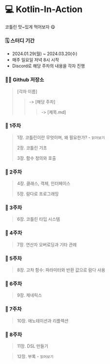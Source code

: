 # 💻 Kotlin-In-Action
코틀린 맛~있게 먹어보자 😋

### 🗓️ 스터디 기간
- 2024.01.29(월) ~ 2024.03.20(수)
- 매주 일요일 저녁 8시 시작
- Discord로 해당 주차의 내용을 각자 진행
  
### 🙏🏼 Github 저장소
> [각자 이름]
>   > -> [해당 주차]
>   >   > -> [제목.md]

### 📌 1주차

> 1장. 코틀린이란 무엇이며, 왜 필요한가? - `읽어보기`
>
> 2장. 코틀린 기초
>
> 3장. 함수 정의와 호출

### 📌 2주차

> 4장. 클래스, 객체, 인터페이스
>
> 5장. 람다로 프로그래밍

### 📌 3주차

> 6장. 코틀린 타입 시스템

### 📌 4주차

> 7장. 연산자 오버로딩과 기타 관례

### 📌 5주차

> 8장. 고차 함수: 파라미터와 반환 값으로 람다 사용

### 📌 6주차

> 9장. 제네릭스

### 📌 7주차

> 10장. 애노테이션과 리플렉션

### 📌 8주차

> 11장. DSL 만들기

> 12장. 부록 - `읽어보기`

